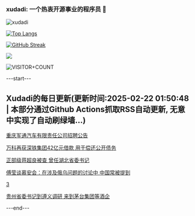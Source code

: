 ### xudadi: 一个热衷开源事业的程序员 👋

![xudadi](https://github-readme-stats-git-masterorgs-github-readme-stats-team.vercel.app/api?username=xudadi)

[![Top Langs](https://github-readme-stats.vercel.app/api/top-langs/?username=xudadi)](https://github.com/anuraghazra/github-readme-stats)

[![GitHub Streak](https://streak-stats.demolab.com?user=xudadi&locale=zh_Hans)](https://git.io/streak-stats)

![](https://raw.githubusercontent.com/xudadi/xudadi/main/assets/github-contribution-grid-snake.svg)

![VISITOR+COUNT](https://komarev.com/ghpvc/?username=xudadi&label=VISITOR+COUNT)


---start---

## Xudadi的每日更新(更新时间:2025-02-22 01:50:48 | 本部分通过Github Actions抓取RSS自动更新, 无意中实现了自动刷绿墙...)

[重庆军通汽车有限责任公司招聘公告](https://www.gongkaoleida.com/article/2296892)

[万科再获深铁集团42亿元借款 用于偿还公开债务](https://m.163.com/news/article/JOUQQ6ND0514R9P4.html)

[正部级蒋超良被查 曾任湖北省委书记](https://m.163.com/news/article/JOUQGU7T000189PS.html)

[傅莹谈慕安会：在涉及俄乌问题的讨论中 中国常被提到](https://m.163.com/news/article/JOUN57NA0514R9P4.html)

[3](https://m.163.com/touch/news/sub/domestic)

[贵州省委书记到遵义调研 来到茅台集团等酒企](https://m.163.com/news/article/JOUPPHU2051482MP.html)

---end---
